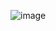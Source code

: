 ![image](https://github.com/graylan0/boop-boop-mood-rings/assets/34530588/0c3accb5-cfc1-4d55-9126-68ebd541c92b)

